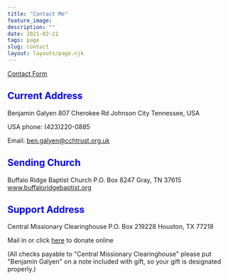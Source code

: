 ```yaml
---
title: "Contact Me"
feature_image: 
description: ""
date: 2021-02-21
tags: page
slug: contact
layout: layouts/page.njk
---
```



[Contact Form](https://us17.list-manage.com/contact-form?u=e135b7a5345c8263d6154a810&form_id=2c351af7712f92d3f1e3e1d52771add2)

## <span style="color:blue">Current Address</span>

Benjamin Galyen
807 Cherokee Rd
Johnson City
Tennessee, USA

USA phone: (423)220-0885

Email: ben.galyen@cchtrust.org.uk

## <span style="color:blue">Sending Church</span>

Buffalo Ridge Baptist Church
P.O. Box 8247
Gray, TN 37615 
www.buffaloridgebaptist.org

## <span style="color:blue">Support Address</span>

Central Missionary Clearinghouse
P.O. Box 219228 
Houston, TX 77218 

Mail in or click [here](https://cmcmissions.org/donate) to donate online

(All checks payable to "Central Missionary Clearinghouse" please put "Benjamin Galyen" on a note included with gift, so your gift is designated properly.)

